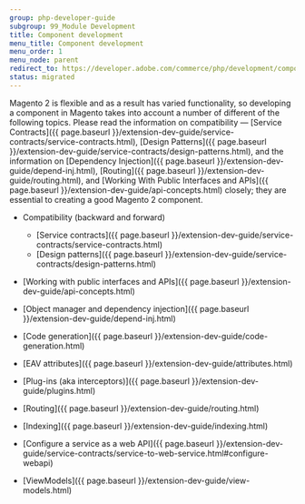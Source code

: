 ```yaml
---
group: php-developer-guide
subgroup: 99_Module Development
title: Component development
menu_title: Component development
menu_order: 1
menu_node: parent
redirect_to: https://developer.adobe.com/commerce/php/development/components/
status: migrated
---
```


Magento 2 is flexible and as a result has varied functionality, so developing a component in Magento takes into account a number of different of the following topics. Please read the information on compatibility &#8212; [Service Contracts]({{ page.baseurl }}/extension-dev-guide/service-contracts/service-contracts.html), [Design Patterns]({{ page.baseurl }}/extension-dev-guide/service-contracts/design-patterns.html), and the information on [Dependency Injection]({{ page.baseurl }}/extension-dev-guide/depend-inj.html), [Routing]({{ page.baseurl }}/extension-dev-guide/routing.html), and [Working With Public Interfaces and APIs]({{ page.baseurl }}/extension-dev-guide/api-concepts.html) closely; they are essential to creating a good Magento 2 component.

*  Compatibility (backward and forward)
   *  [Service contracts]({{ page.baseurl }}/extension-dev-guide/service-contracts/service-contracts.html)
   *  [Design patterns]({{ page.baseurl }}/extension-dev-guide/service-contracts/design-patterns.html)

*  [Working with public interfaces and APIs]({{ page.baseurl }}/extension-dev-guide/api-concepts.html)
*  [Object manager and dependency injection]({{ page.baseurl }}/extension-dev-guide/depend-inj.html)
*  [Code generation]({{ page.baseurl }}/extension-dev-guide/code-generation.html)
*  [EAV attributes]({{ page.baseurl }}/extension-dev-guide/attributes.html)
*  [Plug-ins (aka interceptors)]({{ page.baseurl }}/extension-dev-guide/plugins.html)
*  [Routing]({{ page.baseurl }}/extension-dev-guide/routing.html)
*  [Indexing]({{ page.baseurl }}/extension-dev-guide/indexing.html)
*  [Configure a service as a web API]({{ page.baseurl }}/extension-dev-guide/service-contracts/service-to-web-service.html#configure-webapi)
*  [ViewModels]({{ page.baseurl }}/extension-dev-guide/view-models.html)
